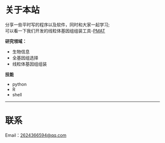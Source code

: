 # 关于本站
分享一些平时写的程序以及软件，同时和大家一起学习;  
可以看一下我们开发的线粒体基因组组装工具-[PMAT](https://github.com/bichangwei/PMAT)

**研究领域：**
- 生物信息
- 全基因组选择
- 线粒体基因组组装

**技能**
- python
- R
- shell

****
# 联系
Email：2624366594@qq.com